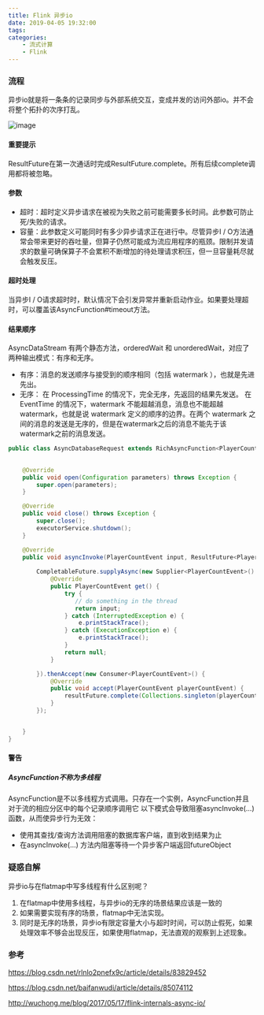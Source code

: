 ```yaml
---
title: Flink 异步io
date: 2019-04-05 19:32:00
tags:
categories:
    - 流式计算 
    - Flink
---
```



### 流程
异步io就是将一条条的记录同步与外部系统交互，变成并发的访问外部io。并不会将整个拓扑的次序打乱。


![image](https://note.youdao.com/yws/api/personal/file/FBB25A7C831A440E8E277105AC26AB4B?method=download&shareKey=79c7e084232004a26c44e76e38a5e5e5)


#### 重要提示
ResultFuture在第一次通话时完成ResultFuture.complete。所有后续complete调用都将被忽略。

#### 参数

* 超时：超时定义异步请求在被视为失败之前可能需要多长时间。此参数可防止死/失败的请求。
* 容量：此参数定义可能同时有多少异步请求正在进行中。尽管异步I / O方法通常会带来更好的吞吐量，但算子仍然可能成为流应用程序的瓶颈。限制并发请求的数量可确保算子不会累积不断增加的待处理请求积压，但一旦容量耗尽就会触发反压。

#### 超时处理
当异步I / O请求超时时，默认情况下会引发异常并重新启动作业。如果要处理超时，可以覆盖该AsyncFunction#timeout方法。

#### 结果顺序
AsyncDataStream 有两个静态方法，orderedWait 和 unorderedWait，对应了两种输出模式：有序和无序。

* 有序：消息的发送顺序与接受到的顺序相同（包括 watermark ），也就是先进先出。
* 无序：
在 ProcessingTime 的情况下，完全无序，先返回的结果先发送。
在 EventTime 的情况下，watermark 不能超越消息，消息也不能超越 watermark，也就是说 watermark 定义的顺序的边界。在两个 watermark 之间的消息的发送是无序的，但是在watermark之后的消息不能先于该watermark之前的消息发送。

```java
public class AsyncDatabaseRequest extends RichAsyncFunction<PlayerCountEvent, PlayerCountEvent> {

  
    @Override
    public void open(Configuration parameters) throws Exception {
        super.open(parameters);
    }

    @Override
    public void close() throws Exception {
        super.close();
        executorService.shutdown();
    }

    @Override
    public void asyncInvoke(PlayerCountEvent input, ResultFuture<PlayerCountEvent> resultFuture) throws Exception {
        
        CompletableFuture.supplyAsync(new Supplier<PlayerCountEvent>() {
            @Override
            public PlayerCountEvent get() {
                try {
                   // do something in the thread 
                   return input;
                } catch (InterruptedException e) {
                    e.printStackTrace();
                } catch (ExecutionException e) {
                    e.printStackTrace();
                }
                return null;
            }

        }).thenAccept(new Consumer<PlayerCountEvent>() {
            @Override
            public void accept(PlayerCountEvent playerCountEvent) {
                resultFuture.complete(Collections.singleton(playerCountEvent));
            }
        });


    }
}
```

#### 警告
##### AsyncFunction不称为多线程
AsyncFunction是不以多线程方式调用。只存在一个实例，AsyncFunction并且对于流的相应分区中的每个记录顺序调用它
以下模式会导致阻塞asyncInvoke(...)函数，从而使异步行为无效：
* 使用其查找/查询方法调用阻塞的数据库客户端，直到收到结果为止
* 在asyncInvoke(...) 方法内阻塞等待一个异步客户端返回futureObject


### 疑惑自解

异步io与在flatmap中写多线程有什么区别呢？

1. 在flatmap中使用多线程，与异步io的无序的场景结果应该是一致的
2. 如果需要实现有序的场景，flatmap中无法实现。
3. 同时是无序的场景，异步io有限定容量大小与超时时间，可以防止假死，如果处理效率不够会出现反压，如果使用flatmap，无法直观的观察到上述现象。

### 参考

https://blog.csdn.net/rlnlo2pnefx9c/article/details/83829452

https://blog.csdn.net/baifanwudi/article/details/85074112

http://wuchong.me/blog/2017/05/17/flink-internals-async-io/